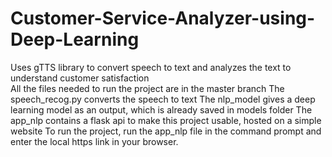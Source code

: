 # Customer-Service-Analyzer-using-Deep-Learning
Uses gTTS library to convert speech to text and analyzes the text to understand customer satisfaction  
All the files needed to run the project are in the master branch
The speech_recog.py converts the speech to text
The nlp_model gives a deep learning model as an output, which is already saved in models folder
The app_nlp contains a flask api to make this project usable, hosted on a simple website
To run the project, run the app_nlp file in the command prompt and enter the local https link in your browser.

